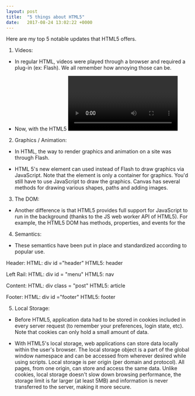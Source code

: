 ```yaml
---
layout: post
title:  "5 things about HTML5"
date:   2017-08-24 13:02:22 +0000
---
```



Here are my top 5 notable updates that HTML5 offers.

1. Videos:

* In regular HTML, videos were played through a browser and required a plug-in (ex: Flash). We all remember how annoying those can be.

* Now, with the HTML5 <video> element, you can embed a video directly into a web page. Speaking of Flash...


2. Graphics / Animation:
 
* In HTML, the way to render graphics and animation on a site was through Flash.

* HTML 5's new <canvas> element can used instead of Flash to draw graphics via JavaScript. Note that the <canvas> element is only a container for graphics. You'd still have to use JavaScript to draw the graphics. Canvas has several methods for drawing various shapes, paths and adding images.


3. The DOM:

* Another difference is that HTML5 provides full support for JavaScript to run in the background (thanks to the JS web worker API of HTML5). For example, the HTML5 DOM has methods, properties, and events for the <audio> and <video> elements which allow you to manipulate these elements using JavaScript.


4. Semantics:

* These semantics have been put in place and standardized according to popular use.

Header:
HTML: div id ="header"
HTML5: header

Left Rail:
HTML: div id = "menu"
HTML5: nav

Content:
HTML: div class = "post"
HTML5: article

Footer:
HTML: div id ="footer"
HTML5: footer


5. Local Storage:

* Before HTML5, application data had to be stored in cookies included in every server request (to remember your preferences, login state, etc). Note that cookies can only hold a small amount of data.

* With HTML5's local storage, web applications can store data locally within the user's browser. The local storage object is a part of the global window namespace and can be accessed from wherever desired while using scripts. Local storage is per origin (per domain and protocol). All pages, from one origin, can store and access the same data. Unlike cookies, local storage doesn't slow down browsing performance, the storage limit is far larger (at least 5MB) and information is never transferred to the server, making it more secure.




